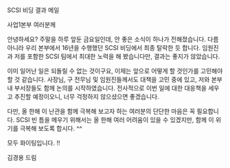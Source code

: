 SCSI 비딩 결과 메일


사업1본부 여러분께

안녕하세요?
주말을 하루 앞둔 금요일인데, 안 좋은 소식이 하나가 전해졌습니다. 
다름아니라 우리 본부에서 16년을 수행했던 SCSI 비딩에서 최종 탈락한 듯 합니다.
임원진과 저를 포함한 SCSI 팀에서 최대한 노력을 해 봤습니다만, 결과는 좋지가 않았습니다. 

이미 일어난 일은 되돌릴 수 없는 것이구요, 이제는 앞으로 어떻게 할 것인가를 고민해야 할 것 같습니다. 
사장님, 구 전무님 및 임원진들께서도 대책을 고민 중에 있고, 저와 본부 내 부서장들도 함께 논의를 시작하였습니다. 
전사적으로 이번 일에 대한 대응책을 세우고 추진할 예정이오니, 너무 걱정하지 않으셨으면 좋겠습니다. 

다만, 올 한해 이 난관을 함께 극복해 보고자 하는 여러분의 단단한 마음은 꼭 필요합니다. 
SCSI 빈 틈을 메우기 위해서는 올 한해 여러 어려움이 있을 수 있겠지만, 함께 이 위기를 극복해 보도록 합시다. ^^ 

모두 화이팅입니다. !!

김경용 드림
